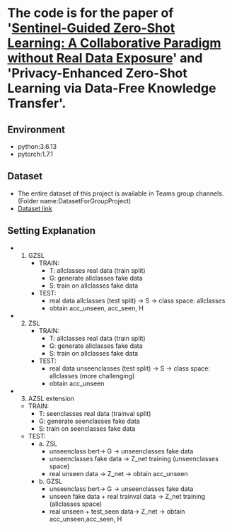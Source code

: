 # The code is for the paper of '[Sentinel-Guided Zero-Shot Learning: A Collaborative Paradigm without Real Data Exposure](https://ieeexplore.ieee.org/abstract/document/10219812)' and 'Privacy-Enhanced Zero-Shot Learning via Data-Free Knowledge Transfer'.


## Environment

- python:3.6.13
- pytorch:1.7.1

## Dataset

- The entire dataset of this project is available in Teams group channels. (Folder name:DatasetForGroupProject)
- [Dataset link](https://teams.microsoft.com/_#/school/files/Group%20Study?threadId=19%3A5c11800f52bf4af1b5bb33d792679435%40thread.tacv2&ctx=channel&context=DatasetForGroupPorject&rootfolder=%252Fteams%252FPerceptionLab%252FShared%2520Documents%252FGroup%2520Study%252FDatasetForGroupPorject)


## Setting Explanation

- 1. GZSL
        - TRAIN:
            - T: allclasses real data (train split)
            - G: generate allclasses fake data
            - S: train on allclasses fake data
        - TEST:
            - real data allclasses (test split) -> S -> class space: allclasses
            - obtain acc_unseen, acc_seen, H

-
    2. ZSL
        - TRAIN:
            - T: allclasses real data (train split)
            - G: generate allclasses fake data
            - S: train on allclasses fake data
        - TEST:
            - real data unseenclasses (test split) -> S -> class space: allclasses (more challenging)
            - obtain acc_unseen

-
    3. AZSL extension

    - TRAIN:
        - T: seenclasses real data (trainval split)
        - G: generate seenclasses fake data
        - S: train on seenclasses fake data
    - TEST:
        - a. ZSL
            - unseenclass bert-> G -> unseenclasses fake data
            - unseenclasses fake data -> Z_net training (unseenclasses space)
            - real unseen data -> Z_net -> obtain acc_unseen
        - b. GZSL
            - unseenclass bert-> G -> unseenclasses fake data
            - unseen fake data + real trainval data -> Z_net training (allclasses space)
            - real unseen + test_seen data-> Z_net -> obtain acc_unseen,acc_seen, H
    

